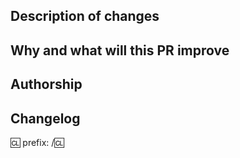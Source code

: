 <!-- !! PLEASE, READ THIS !! -->
<!-- We recommend to check the contributing page before opening pull requests. -->
<!-- https://github.com/NebulaSS13/Nebula/blob/dev/CONTRIBUTING.md -->
<!-- If you're opening a pull request which changes A LOT of icon/map files: -->
<!-- Add [IDB IGNORE] (to ignore icon file changes) or [MDB IGNORE] (to ignore map file changes) in the PR title. -->
<!-- These tags prevent huge diffs from overloading IconDiffBot and MapDiffBot. -->

## Description of changes
<!-- Describe the pull request. Please be sure every change is documented or this can delay review and even discourage maintainers from merging your PR! -->

## Why and what will this PR improve
<!-- Please add a short description of why you think these changes would benefit the game. If you can't justify it in words, it might not be worth adding. -->

## Authorship
<!-- Describe original authors of changes to credit them. -->

## Changelog
<!-- To specify another name or several people, put the desired name(s) after the first cl tag. -->
:cl:
prefix:
/:cl:

<!-- Replace `prefix` with one of tags below. You can add more tags for multiple changelog entries.
- bugfix
- balance
- tweak
- soundadd
- sounddel
- rscadd
- rscdel
- imageadd
- imagedel
- maptweak
- spellcheck
- experiment
- admin
-->
